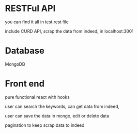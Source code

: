 # RESTFul API
you can find it all in test.rest file

include CURD API, scrap the data from indeed, in localhost:3001

# Database 
MongoDB

# Front end
pure functional react with hooks

user can search the keywords, can get data from indeed,

user can save the data in mongo, edit or delete data

pagination to keep scrap data to indeed
